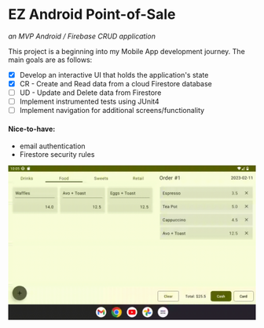 # EZ Android Point-of-Sale
*an MVP Android / Firebase CRUD application*

This project is a beginning into my Mobile App development journey. The main goals are as follows:

- [x] Develop an interactive UI that holds the application's state
- [x] CR - Create and Read data from a cloud Firestore database
- [ ] UD - Update and Delete data from Firestore
- [ ] Implement instrumented tests using JUnit4
- [ ] Implement navigation for additional screens/functionality 

#### **Nice-to-have:**
- email authentication
- Firestore security rules



![pos-preview](pos-preview.gif)

